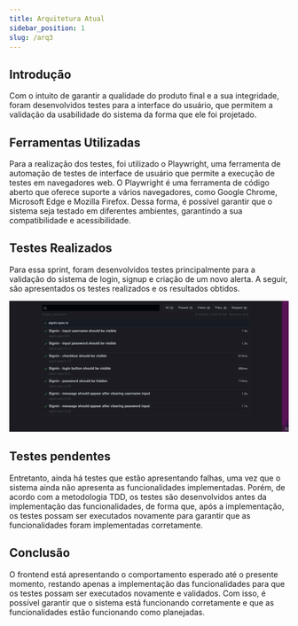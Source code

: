 ```yaml
---
title: Arquitetura Atual
sidebar_position: 1
slug: /arq3
---
```


## Introdução

Com o intuito de garantir a qualidade do produto final e a sua integridade, foram desenvolvidos testes para a interface do usuário, que permitem a validação da usabilidade do sistema da forma que ele foi projetado.

## Ferramentas Utilizadas

Para a realização dos testes, foi utilizado o Playwright, uma ferramenta de automação de testes de interface de usuário que permite a execução de testes em navegadores web. O Playwright é uma ferramenta de código aberto que oferece suporte a vários navegadores, como Google Chrome, Microsoft Edge e Mozilla Firefox. Dessa forma, é possível garantir que o sistema seja testado em diferentes ambientes, garantindo a sua compatibilidade e acessibilidade.

## Testes Realizados

Para essa sprint, foram desenvolvidos testes principalmente para a validação do sistema de login, signup e criação de um novo alerta. A seguir, são apresentados os testes realizados e os resultados obtidos.

![Testes Frontend](../../../static/img/frontend_test.png)

## Testes pendentes

Entretanto, ainda há testes que estão apresentando falhas, uma vez que o sistema ainda não apresenta as funcionalidades implementadas. Porém, de acordo com a metodologia TDD, os testes são desenvolvidos antes da implementação das funcionalidades, de forma que, após a implementação, os testes possam ser executados novamente para garantir que as funcionalidades foram implementadas corretamente.

## Conclusão

O frontend está apresentando o comportamento esperado até o presente momento, restando apenas a implementação das funcionalidades para que os testes possam ser executados novamente e validados. Com isso, é possível garantir que o sistema está funcionando corretamente e que as funcionalidades estão funcionando como planejadas.
